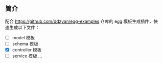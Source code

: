 ## 简介

配合 https://github.com/ddzyan/egg-examples 仓库的 egg 模板生成插件，快速生成以下文件：

- [ ] model 模板
- [ ] schema 模板
- [x] controller 模板
- [ ] service 模板
      ...
